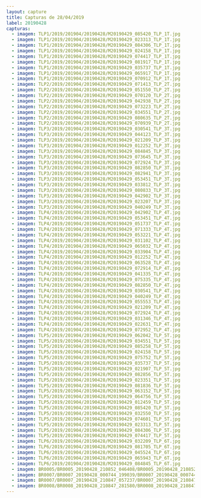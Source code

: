```yaml
---
layout: capture
title: Capturas de 28/04/2019
label: 20190428
capturas:
  - imagem: TLP1/2019/201904/20190428/M20190429_085420_TLP_1T.jpg
  - imagem: TLP1/2019/201904/20190428/M20190429_023313_TLP_1T.jpg
  - imagem: TLP1/2019/201904/20190428/M20190429_084306_TLP_1T.jpg
  - imagem: TLP1/2019/201904/20190428/M20190429_024158_TLP_1T.jpg
  - imagem: TLP1/2019/201904/20190428/M20190429_074417_TLP_1T.jpg
  - imagem: TLP1/2019/201904/20190428/M20190429_081917_TLP_1T.jpg
  - imagem: TLP1/2019/201904/20190428/M20190429_035737_TLP_1T.jpg
  - imagem: TLP1/2019/201904/20190428/M20190429_065917_TLP_1T.jpg
  - imagem: TLP1/2019/201904/20190428/M20190429_070912_TLP_1T.jpg
  - imagem: TLP2/2019/201904/20190428/M20190429_071413_TLP_2T.jpg
  - imagem: TLP2/2019/201904/20190428/M20190429_051550_TLP_2T.jpg
  - imagem: TLP2/2019/201904/20190428/M20190429_070120_TLP_2T.jpg
  - imagem: TLP2/2019/201904/20190428/M20190429_042938_TLP_2T.jpg
  - imagem: TLP2/2019/201904/20190428/M20190429_073223_TLP_2T.jpg
  - imagem: TLP2/2019/201904/20190428/M20190429_034551_TLP_2T.jpg
  - imagem: TLP2/2019/201904/20190428/M20190429_080635_TLP_2T.jpg
  - imagem: TLP2/2019/201904/20190428/M20190429_070939_TLP_2T.jpg
  - imagem: TLP3/2019/201904/20190428/M20190429_030541_TLP_3T.jpg
  - imagem: TLP3/2019/201904/20190428/M20190429_044123_TLP_3T.jpg
  - imagem: TLP3/2019/201904/20190428/M20190429_021209_TLP_3T.jpg
  - imagem: TLP3/2019/201904/20190428/M20190429_012252_TLP_3T.jpg
  - imagem: TLP3/2019/201904/20190428/M20190429_084845_TLP_3T.jpg
  - imagem: TLP3/2019/201904/20190428/M20190429_073645_TLP_3T.jpg
  - imagem: TLP3/2019/201904/20190428/M20190429_072924_TLP_3T.jpg
  - imagem: TLP3/2019/201904/20190428/M20190429_082850_TLP_3T.jpg
  - imagem: TLP3/2019/201904/20190428/M20190429_082941_TLP_3T.jpg
  - imagem: TLP3/2019/201904/20190428/M20190429_053451_TLP_3T.jpg
  - imagem: TLP3/2019/201904/20190428/M20190429_033812_TLP_3T.jpg
  - imagem: TLP3/2019/201904/20190428/M20190429_080833_TLP_3T.jpg
  - imagem: TLP3/2019/201904/20190428/M20190429_042902_TLP_3T.jpg
  - imagem: TLP3/2019/201904/20190428/M20190429_023207_TLP_3T.jpg
  - imagem: TLP3/2019/201904/20190428/M20190429_040249_TLP_3T.jpg
  - imagem: TLP4/2019/201904/20190428/M20190429_042902_TLP_4T.jpg
  - imagem: TLP4/2019/201904/20190428/M20190429_053451_TLP_4T.jpg
  - imagem: TLP4/2019/201904/20190428/M20190429_051737_TLP_4T.jpg
  - imagem: TLP4/2019/201904/20190428/M20190429_071333_TLP_4T.jpg
  - imagem: TLP4/2019/201904/20190428/M20190429_053221_TLP_4T.jpg
  - imagem: TLP4/2019/201904/20190428/M20190429_031102_TLP_4T.jpg
  - imagem: TLP4/2019/201904/20190428/M20190429_065032_TLP_4T.jpg
  - imagem: TLP4/2019/201904/20190428/M20190429_033904_TLP_4T.jpg
  - imagem: TLP4/2019/201904/20190428/M20190429_012252_TLP_4T.jpg
  - imagem: TLP4/2019/201904/20190428/M20190429_063528_TLP_4T.jpg
  - imagem: TLP4/2019/201904/20190428/M20190429_072914_TLP_4T.jpg
  - imagem: TLP4/2019/201904/20190428/M20190429_041335_TLP_4T.jpg
  - imagem: TLP4/2019/201904/20190428/M20190429_075335_TLP_4T.jpg
  - imagem: TLP4/2019/201904/20190428/M20190429_082850_TLP_4T.jpg
  - imagem: TLP4/2019/201904/20190428/M20190429_030541_TLP_4T.jpg
  - imagem: TLP4/2019/201904/20190428/M20190429_040249_TLP_4T.jpg
  - imagem: TLP4/2019/201904/20190428/M20190429_055553_TLP_4T.jpg
  - imagem: TLP4/2019/201904/20190428/M20190429_021209_TLP_4T.jpg
  - imagem: TLP4/2019/201904/20190428/M20190429_072924_TLP_4T.jpg
  - imagem: TLP4/2019/201904/20190428/M20190429_031346_TLP_4T.jpg
  - imagem: TLP4/2019/201904/20190428/M20190429_022631_TLP_4T.jpg
  - imagem: TLP4/2019/201904/20190428/M20190429_072952_TLP_4T.jpg
  - imagem: TLP5/2019/201904/20190428/M20190429_062042_TLP_5T.jpg
  - imagem: TLP5/2019/201904/20190428/M20190429_034551_TLP_5T.jpg
  - imagem: TLP5/2019/201904/20190428/M20190429_085258_TLP_5T.jpg
  - imagem: TLP5/2019/201904/20190428/M20190429_024158_TLP_5T.jpg
  - imagem: TLP5/2019/201904/20190428/M20190429_075752_TLP_5T.jpg
  - imagem: TLP5/2019/201904/20190428/M20190429_035737_TLP_5T.jpg
  - imagem: TLP5/2019/201904/20190428/M20190429_021907_TLP_5T.jpg
  - imagem: TLP5/2019/201904/20190428/M20190429_082856_TLP_5T.jpg
  - imagem: TLP5/2019/201904/20190428/M20190429_023351_TLP_5T.jpg
  - imagem: TLP5/2019/201904/20190428/M20190429_081836_TLP_5T.jpg
  - imagem: TLP5/2019/201904/20190428/M20190429_063152_TLP_5T.jpg
  - imagem: TLP5/2019/201904/20190428/M20190429_064756_TLP_5T.jpg
  - imagem: TLP5/2019/201904/20190428/M20190429_012459_TLP_5T.jpg
  - imagem: TLP5/2019/201904/20190428/M20190429_085420_TLP_5T.jpg
  - imagem: TLP5/2019/201904/20190428/M20190429_032550_TLP_5T.jpg
  - imagem: TLP5/2019/201904/20190428/M20190429_074601_TLP_5T.jpg
  - imagem: TLP5/2019/201904/20190428/M20190429_023313_TLP_5T.jpg
  - imagem: TLP5/2019/201904/20190428/M20190429_084306_TLP_5T.jpg
  - imagem: TLP5/2019/201904/20190428/M20190429_074417_TLP_5T.jpg
  - imagem: TLP6/2019/201904/20190428/M20190429_032209_TLP_6T.jpg
  - imagem: TLP6/2019/201904/20190428/M20190429_081705_TLP_6T.jpg
  - imagem: TLP6/2019/201904/20190428/M20190429_045524_TLP_6T.jpg
  - imagem: TLP6/2019/201904/20190428/M20190429_065943_TLP_6T.jpg
  - imagem: TLP6/2019/201904/20190428/M20190429_084845_TLP_6T.jpg
  - imagem: BR0005/BR0005_20190428_210852_046408/BR0005_20190428_210852_046408_stack_189_meteors.jpg
  - imagem: BR0007/BR0007_20190428_000744_199039/BR0007_20190428_000744_199039_stack_1_meteors.jpg
  - imagem: BR0007/BR0007_20190428_210847_057237/BR0007_20190428_210847_057237_stack_31_meteors.jpg
  - imagem: BR0008/BR0008_20190428_210847_281580/BR0008_20190428_210847_281580_stack_5_meteors.jpg
---
```

